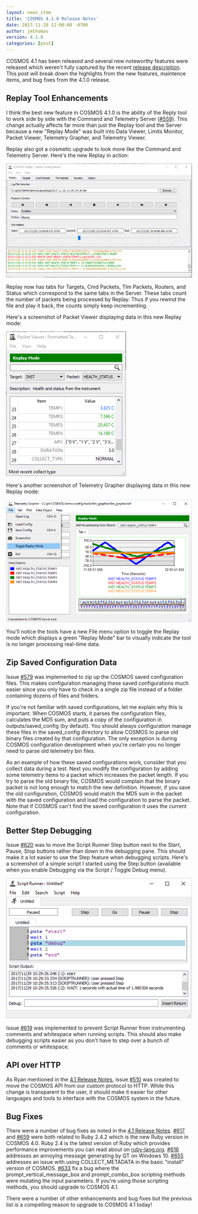 ```yaml
---
layout: news_item
title: 'COSMOS 4.1.0 Release Notes'
date: 2017-11-28 12:00:00 -0700
author: jmthomas
version: 4.1.0
categories: [post]
---
```


COSMOS 4.1 has been released and several new noteworthy features were released which weren't fully captured by the recent [release description](/news/2017/11/17/cosmos-4-1-0-released/). This post will break down the highlights from the new features, maintence items, and bug fixes from the 4.1.0 release.

## Replay Tool Enhancements

I think the best new feature in COSMOS 4.1.0 is the ability of the Reply tool to work side by side with the Command and Telemetry Server ([#559](https://github.com/BallAerospace/COSMOS/issues/559)). This change actually affects far more than just the Replay tool and the Server because a new "Replay Mode" was built into Data Viewer, Limits Monitor, Packet Viewer, Telemetry Grapher, and Telemetry Viewer.

Replay also got a cosmetic upgrade to look more like the Command and Telemetry Server. Here's the new Replay in action:

![Replay](/img/2017_11_28_replay.png)

Replay now has tabs for Targets, Cmd Packets, Tlm Packets, Routers, and Status which correspond to the same tabs in the Server. These tabs count the number of packets being processed by Replay. Thus if you rewind the file and play it back, the counts simply keep incrementing.

Here's a screenshot of Packet Viewer displaying data in this new Replay mode:

![Packet Viewer Replay](/img/2017_11_28_packet_viewer_replay.png)

Here's another screenshot of Telemetry Grapher displaying data in this new Replay mode:

![Packet Viewer Replay](/img/2017_11_28_tlm_grapher_replay.png)

You'll notice the tools have a new File menu option to toggle the Replay mode which displays a green "Replay Mode" bar to visually indicate the tool is no longer processing real-time data.

## Zip Saved Configuration Data

Issue [#579](https://github.com/BallAerospace/COSMOS/issues/579) was implemented to zip up the COSMOS saved configuration files. This makes configuration managing these saved configurations much easier since you only have to check in a single zip file instead of a folder containing dozens of files and folders.

If you're not familiar with saved configurations, let me explain why this is important. When COSMOS starts, it parses the configuration files, calculates the MD5 sum, and puts a copy of the configuration in outputs/saved_config (by default). You should always configuration manage these files in the saved_config directory to allow COSMOS to parse old binary files created by that configuration. The only exception is during COSMOS configuration development when you're certain you no longer need to parse old telemetry bin files.

As an example of how these saved configurations work, consider that you collect data during a test. Next you modify the configuration by adding some telemetry items to a packet which increases the packet length. If you try to parse the old binary file, COSMOS would complain that the binary packet is not long enough to match the new definition. However, if you save the old configuration, COSMOS would match the MD5 sum in the packet with the saved configuration and load the configuration to parse the packet. Note that if COSMOS can't find the saved configuration it uses the current configuration.

## Better Step Debugging

Issue [#620](https://github.com/BallAerospace/COSMOS/issues/620) was to move the Script Runner Step button next to the Start, Pause, Stop buttons rather than down in the debugging pane. This should make it a lot easier to use the Step feature when debugging scripts. Here's a screenshot of a simple script I started using the Step button (available when you enable Debugging via the Script / Toggle Debug menu).

![Script Runner Debug](/img/2017_11_28_script_runner_debug.png)

Issue [#619](https://github.com/BallAerospace/COSMOS/issues/619) was implemented to prevent Script Runner from instrumenting comments and whitespace when running scripts. This should also make debugging scripts easier as you don't have to step over a bunch of comments or whitespace.

## API over HTTP

As Ryan mentioned in the [4.1 Release Notes](/news/2017/11/17/cosmos-4-1-0-released/), issue [#510](https://github.com/BallAerospace/COSMOS/issues/510) was created to move the COSMOS API from our custom protocol to HTTP. While this change is transparent to the user, it should make it easier for other languages and tools to interface with the COSMOS system in the future.

## Bug Fixes

There were a number of bug fixes as noted in the [4.1 Release Notes](/news/2017/11/17/cosmos-4-1-0-released/). [#617](https://github.com/BallAerospace/COSMOS/issues/617) and [#659](https://github.com/BallAerospace/COSMOS/issues/659) were both related to Ruby 2.4.2 which is the new Ruby version in COSMOS 4.0. Ruby 2.4 is the latest version of Ruby which provides performance improvements you can read about on [ruby-lang.org](https://www.ruby-lang.org/en/news/2016/12/25/ruby-2-4-0-released/). [#616](https://github.com/BallAerospace/COSMOS/issues/616) addresses an annoying message generating by QT on Windows 10. [#655](https://github.com/BallAerospace/COSMOS/issues/655) addresses an issue with using COLLECT_METADATA in the basic "install" version of COSMOS. [#633](https://github.com/BallAerospace/COSMOS/issues/633) fix a bug where the prompt_vertical_message_box and prompt_combo_box scripting methods were mutating the input parameters. If you're using those scripting methods, you should upgrade to COSMOS 4.1.

There were a number of other enhancements and bug fixes but the previous list is a compelling reason to upgrade to COSMOS 4.1 today!
